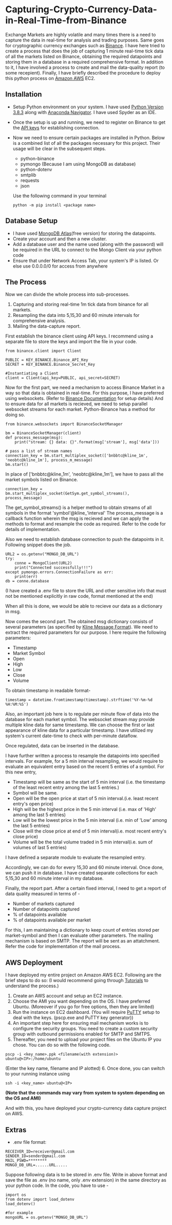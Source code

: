 # Capturing-Crypto-Currency-Data-in-Real-Time-from-Binance
Exchange Markets are highly volatile and many times there is a need to capture the data in real-time for analysis and trading purposes. Same goes for cryptographic currency exchanges such as [Binance](https://www.binance.com/en). 
I have here tried to create a process that does the job of capturing 1 minute real-time tick data of all the markets listed on Binance, obtaining the required datapoints and storing them in a database in a required comprehensive format. In addition to it, I have involved a process to create and mail the data-quality report (to some recepient). Finally, I have briefly described the procedure to deploy this python process on [Amazon AWS](https://aws.amazon.com/) EC2.

## Installation
- Setup Python environment on your system. I have used [Python Version 3.8.3](https://www.python.org/downloads/) along with [Anaconda Navigator](https://www.anaconda.com/products/individual). I have used Spyder as an IDE.
- Once the setup is up and running, we need to register on Binance to get the [API keys](https://www.binance.com/en/support/articles/360002502072#:~:text=After%20logging%20into%20the%20Binance,to%20bind%20the%20secondary%20authentication.) for establishing connection.
- Now we need to ensure certain packages are installed in Python. Below is a combined list of all the packages necessary for this project. Their usage will be clear in the subsequent steps.
  - python-binance
  - pymongo (Because I am using MongoDB as database)
  - python-dotenv
  - smtplib
  - requests
  - json
  
  Use the following command in your terminal 
  
  `python -m pip install <package name>`
  
## Database Setup
- I have used [MongoDB Atlas](https://www.mongodb.com/cloud/atlas)(free version) for storing the datapoints.
- Create your account and then a new cluster.
- Add a database user and the name used (along with the password) will be required in the URL to connect to the Mongo Client via your python code
- Ensure that under Network Access Tab, your system's IP is listed. Or else use 0.0.0.0/0 for access from anywhere

## The Process
Now we can divide the whole process into sub-processes.
1. Capturing and storing real-time 1m tick data from binance for all markets.
2. Resampling the data into 5,15,30 and 60 minute intervals for comprehensive analysis.
3. Mailing the data-capture report.

First establish the binance client using API keys. I recommend using a separate file to store the keys and import the file in your code.
```
from binance.client import Client

PUBLIC = KEY_BINANCE.Binance_API_Key
SECRET = KEY_BINANCE.Binance_Secret_Key

#Instantiating a Client 
client = Client(api_key=PUBLIC, api_secret=SECRET)
```

Now for the first part, we need a mechanism to access Binance Market in a way so that data is obtained in real-time. For this purpose, I have preferred using websockets. (Refer to [Binance Documentation](https://python-binance.readthedocs.io/en/latest/websockets.html) for setup details)
And to ensure data for all markets is recieved, we need to setup parallel websocket streams for each market. Python-Binance has a method for doing so.
```
from binance.websockets import BinanceSocketManager

bm = BinanceSocketManager(client)
def process_message(msg):
    print("stream: {} data: {}".format(msg['stream'], msg['data']))

# pass a list of stream names
connection_key = bm.start_multiplex_socket(['bnbbtc@kline_1m', 'neobtc@kline_1m'], process_m_message)
bm.start()
```

In place of ['bnbbtc@kline_1m', 'neobtc@kline_1m'], we have to pass all the market symbols listed on Binance.
```
connection_key = bm.start_multiplex_socket(GetSym.get_symbol_streams(), process_message)
```
The get_symbol_streams() is a helper method to obtain streams of all symbols in the format 'symbol'@kline_'interval'
The process_message is a callback function wherein the msg is recieved and we can apply the methods to format and resample the code as required.
Refer to the code for details of implementation.

Also we need to establish database connection to push the datapoints in it.
Following snippet does the job.
```
URL2 = os.getenv("MONGO_DB_URL")
try: 
    conne = MongoClient(URL2) 
    print("Connected successfully!!!") 
except pymongo.errors.ConnectionFailure as err:
    print(err)
db = conne.database 
```
(I have created a .env file to store the URL and other sensitive info that must not be mentioned explicitly in raw code, format mentioned at the end)

When all this is done, we would be able to recieve our data as a dictionary in msg.

Now comes the second part. 
The obtained msg dictionary consists of several parameters (as specified by [Kline Message Format](https://python-binance.readthedocs.io/en/latest/binance.html#binance.websockets.BinanceSocketManager.start_kline_socket)). We need to extract the required parameters for our purpose.
I here require the following parameters:
- Timestamp
- Market Symbol
- Open
- High
- Low
- Close
- Volume

To obtain timestamp in readable format-
```
timestamp = datetime.fromtimestamp(timestamp).strftime('%Y-%m-%d %H:%M:%S')
```

Also, an important job here is to regulate per minute flow of data into the database for each market symbol. The websocket stream may  provide multiple kline data for same timestamp. We can choose the first or last appearance of kline data for a particular timestamp. 
I have utilized my system's current date-time to check with per-minute dataflow.

Once regulated, data can be inserted in the database. 

I have further written a process to resample the datapoints into specified intervals. For example, for a 5 min interval resampling, we would require to evaluate an equivalent entry based on the recent 5 entries of a symbol. For this new entry,
- Timestamp will be same as the start of 5 min interval (i.e. the timestamp of the least recent entry among the last 5 entries.)
- Symbol will be same.
- Open will be the open price at start of 5 min interval.(i.e. least recent entry's open price)
- High will be the highest price in the 5 min interval (i.e. max of 'High' among the last 5 entries)
- Low will be the lowest price in the 5 min interval (i.e. min of 'Low' among the last 5 entries)
- Close will the close price at end of 5 min interval(i.e. most recent entry's close price)
- Volume will be the total volume traded in 5 min interval(i.e. sum of volumes of last 5 entries)

I have defined a separate module to evaluate the resampled entry.

Accordingly, we can do for every 15,30 and 60 minute interval. Once done, we can push it in database. I have created separate collections for each 5,15,30 and 60 minute interval in my database.

Finally, the report part. After a certain fixed interval, I need to get a report of data quality measured in terms of -
- Number of markets captured
- Number of datapoints captured
- % of datapoints available
- % of datapoints available per market

For this, I am maintaining a dictionary to keep count of entries stored per market-symbol and then I can evaluate other parameters.
The mailing mechanism is based on SMTP. The report will be sent as an attatchment.
Refer the code for implementation of the mail process.

## AWS Deployment

I have deployed my entire project on Amazon AWS EC2.
Following are the brief steps to do so: (I would recommend going through [Tutorials](https://aws.amazon.com/getting-started/tutorials/deploy-code-vm/) to understand the process.)
1. Create an AWS account and setup an EC2 instance. 
2. Choose the AMI you want depending on the OS. I have preferred Ubuntu. (Moreover if you go for free options, then they are limited)
3. Run the instance on EC2 dashboard. (You will require [PuTTY](https://www.chiark.greenend.org.uk/~sgtatham/putty/latest.html) setup to deal with the keys. (pscp.exe and PuTTY key generator))
4. An important step here for ensuring mail mechanism works is to configure the security groups. You need to create a custom security group with outbound permissions enabled for SMTP and SMTPS.
5. Thereafter, you need to upload your project files on the Ubuntu IP you chose. You can do so with the following code.
```
pscp -i <key_name>.ppk <filename(with extension)> ubuntu@<IP>:/home/ubuntu
```
(Enter the key name, filename and IP alotted)
6. Once done, you can switch to your running instance using
```
ssh -i <key_name> ubuntu@<IP>
```
**(Note that the commands may vary from system to system depending on the OS and AMI)**

And with this, you have deployed your crypto-currency data capture project on AWS.

## Extras

- .env file format:
```
RECEIVER_ID=receiver@gmail.com
SENDER_ID=sender@gmail.com
MAIL_PSWD=********
MONGO_DB_URL=......URL.....
```
Suppose following data is to be stored in .env file. Write in above format and save the file as .env (no name, only .env extension) in the same directory as your python code. In the code, you have to use - 
```
import os
from dotenv import load_dotenv
load_dotenv()

#for example
mongoURL = os.getenv("MONGO_DB_URL")
```




